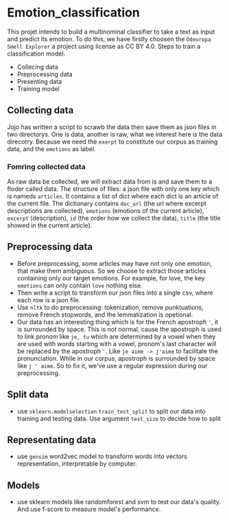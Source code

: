 # Emotion_classification
This projet intends to build a multinominal classifier to take a text as input and predict its emotion. To do this, we have firstly choosen the `Odeuropa Smell Explorer` a project using license as CC BY 4.0.
Steps to train a classification model.
- Collecing data 
- Preprocessing data
- Presenting data
- Training model

## Collecting data 
Jojo has written a script to scrawb the data then save them as json files in two directorys. One is data, another is raw, what we interest here is the data direcotry. Because we need the `exerpt` to constitute our corpus as training data, and the `emotions` as label.
### Fomring collected data
As raw data be collected, we will extract data from is and save them to a floder called data. 
The structure of files: a json file with only one key which is nameds `articles`. It contains a list of dict where each dict is an article of the current file. The dictionary contains `doc_url` (the url where excerpt descriptions are collected), `emotions` (emotions of the current article), `excerpt` (description), `id` (the order how we collect the data), `title` (the title showed in the current article).

## Preprocessing data
- Before preprocessing, some articles may have not only one emotion, that make them ambiguous. So we choose to extract those articles containing only our target emotions. For example, for love, the key `emotions` can only contain `love` nothing else.
- Then write a script to transform our json files into a single csv, where each row is a json file.
- Use `nltk` to do preprocessing: tokenization, remove punktuations, remove French stopwords, and the lemmatization is opetional.
- Our data has an interesting thing which is for the French apostroph `'`, it is surrounded by space. This is not normal, cause the apostroph is used to link pronom like `je, tu` which are determined by a vowel when they are used with words starting with a vowel, pronom's last character will be replaced by the apostroph `'`. Like `je aime -> j'aime` to facilitate the pronunciation. While in our corpus, apostroph is surrounded by space like `j ' aime`.  So to fix it, we've use a regular expression during our preprocessing.

## Split data
- use `sklearn.modelselection` `train_test_split` to split our data into training and testing data. Use argument `test_size` to decide how to split 

## Representating data
- use `gensim` word2vec model to transform words into vectors representation, interpretable by computer.

## Models
- use sklearn models like randomforest and svm to test our data's quality. And use f-score to measure model's performance.
